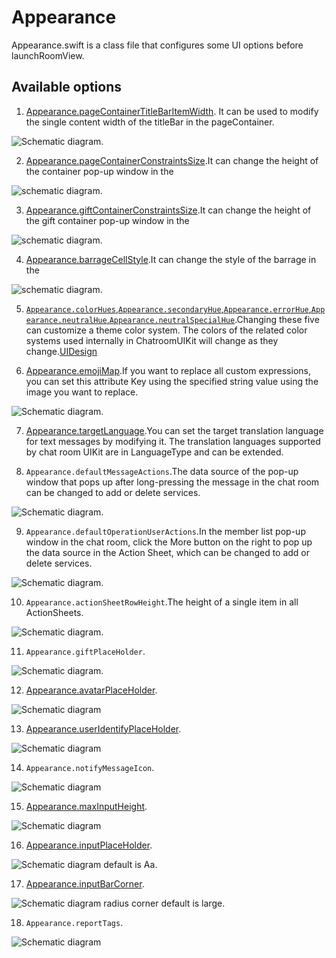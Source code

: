 # Appearance

Appearance.swift is a class file that configures some UI options before launchRoomView.

## Available options

1. [Appearance.pageContainerTitleBarItemWidth](https://github.com/zjc19891106/ChatroomUIKit/blob/main/Sources/ChatroomUIKit/Classes/UI/Core/UIKit/Utils/Appearance.swift). It can be used to modify the single content width of the titleBar in the pageContainer.

![Schematic diagram](./pageContainerTitleBarItemWidth.png).


2. [Appearance.pageContainerConstraintsSize](https://github.com/zjc19891106/ChatroomUIKit/blob/main/Sources/ChatroomUIKit/Classes/UI/Core/UIKit/Utils/Appearance.swift).It can change the height of the container pop-up window in the

![schematic diagram](pageContainerTitleBarItemWidth.png).


3. [Appearance.giftContainerConstraintsSize](https://github.com/zjc19891106/ChatroomUIKit/blob/main/Sources/ChatroomUIKit/Classes/UI/Core/UIKit/Utils/Appearance.swift).It can change the height of the gift container pop-up window in the 

![schematic diagram](giftContainerConstraintsSize.png).


4. [Appearance.barrageCellStyle](https://github.com/zjc19891106/ChatroomUIKit/blob/main/Sources/ChatroomUIKit/Classes/UI/Core/UIKit/Utils/Appearance.swift).It can change the style of the barrage in the

![schematic diagram](custom%20chat%20barrage.png).


5. [`Appearance.colorHues`,`Appearance.secondaryHue`,`Appearance.errorHue`,`Appearance.neutralHue`,`Appearance.neutralSpecialHue`](https://github.com/zjc19891106/ChatroomUIKit/blob/main/Sources/ChatroomUIKit/Classes/UI/Core/UIKit/Utils/Appearance.swifthttps://github.com/zjc19891106/ChatroomUIKit/blob/main/Sources/ChatroomUIKit/Classes/UI/Core/Theme/ColorTheme.swift).Changing these five can customize a theme color system. The colors of the related color systems used internally in ChatroomUIKit will change as they change.[UIDesign](https://www.figma.com/file/OX2dUdilAKHahAh9VwX8aI/Streamuikit?node-id=137%3A38589&mode=dev)


6. [Appearance.emojiMap](https://github.com/zjc19891106/ChatroomUIKit/blob/main/Sources/ChatroomUIKit/Classes/UI/Components/Input/Convertor/ChatEmojiConvertor.swift).If you want to replace all custom expressions, you can set this attribute Key using the specified string value using the image you want to replace.

![Schematic diagram](custom%20chat%20barrage.png).


7. [Appearance.targetLanguage](https://github.com/zjc19891106/ChatroomUIKit/blob/main/Sources/ChatroomUIKit/Classes/UI/Core/UIKit/Utils/LanguageConvertor.swift).You can set the target translation language for text messages by modifying it. The translation languages supported by chat room UIKit are in LanguageType and can be extended.


8. `Appearance.defaultMessageActions`.The data source of the pop-up window that pops up after long-pressing the message in the chat room can be changed to add or delete services.

![Schematic diagram](messageActions.png).


9. `Appearance.defaultOperationUserActions`.In the member list pop-up window in the chat room, click the More button on the right to pop up the data source in the Action Sheet, which can be changed to add or delete services.

![Schematic diagram](moreAction.png).


10. ``Appearance.actionSheetRowHeight``.The height of a single item in all ActionSheets.

![Schematic diagram](messageActions.png).


11. ``Appearance.giftPlaceHolder``.

![Schematic diagram](giftPlaceHolder.png).


12. [Appearance.avatarPlaceHolder](https://github.com/zjc19891106/ChatroomUIKit/blob/main/Sources/ChatroomUIKit/Classes/UI/Components/Chat/Cells/ChatBarrageCell.swift).

![Schematic diagram](avatarPlaceHolder.png)


13. [Appearance.userIdentifyPlaceHolder]((https://github.com/zjc19891106/ChatroomUIKit/blob/main/Sources/ChatroomUIKit/Classes/UI/Components/Chat/Cells/ChatBarrageCell.swift)).

![Schematic diagram](userIdentifyPlaceHolder.png)


14. ``Appearance.notifyMessageIcon``.

![Schematic diagram](notifyMessageIcon.png)


15. [Appearance.maxInputHeight](https://github.com/zjc19891106/ChatroomUIKit/blob/main/Sources/ChatroomUIKit/Classes/UI/Components/Input/Views/ChatInputBar.swift).

![Schematic diagram](maxInputHeight.png)


16. [Appearance.inputPlaceHolder](https://github.com/zjc19891106/ChatroomUIKit/blob/main/Sources/ChatroomUIKit/Classes/UI/Components/Input/Views/ChatInputBar.swift).

![Schematic diagram](inputCorner.png) default is Aa.


17. [Appearance.inputBarCorner](https://github.com/zjc19891106/ChatroomUIKit/blob/main/Sources/ChatroomUIKit/Classes/UI/Components/Input/Views/ChatInputBar.swift).

![Schematic diagram](inputCorner.png) radius corner default is large.


18. ``Appearance.reportTags``.

![Schematic diagram](report.png)